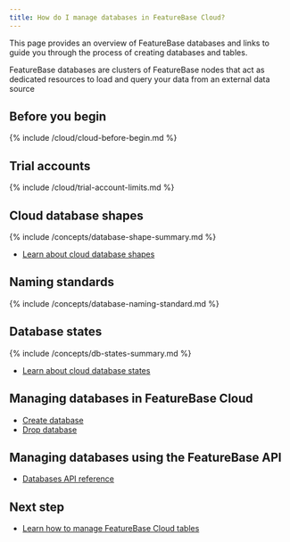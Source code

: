 ```yaml
---
title: How do I manage databases in FeatureBase Cloud?
---
```


This page provides an overview of FeatureBase databases and links to guide you through the process of creating databases and tables.

FeatureBase databases are clusters of FeatureBase nodes that act as dedicated resources to load and query your data from an external data source

## Before you begin

{% include /cloud/cloud-before-begin.md %}

## Trial accounts

{% include /cloud/trial-account-limits.md %}

## Cloud database shapes

{% include /concepts/database-shape-summary.md %}

* [Learn about cloud database shapes](/cloud/cloud-databases/cloud-db-shape)

## Naming standards

{% include /concepts/database-naming-standard.md %}

## Database states

{% include /concepts/db-states-summary.md %}

* [Learn about cloud database states](/cloud/cloud-databases/cloud-db-states)

## Managing databases in FeatureBase Cloud

* [Create database](/cloud/cloud-databases/cloud-db-create)
* [Drop database](/cloud/cloud-databases/cloud-db-delete)

## Managing databases using the FeatureBase API

* [Databases API reference](https://api-docs-featurebase-cloud.redoc.ly/v2#tag/Databases)

## Next step

* [Learn how to manage FeatureBase Cloud tables](/cloud/cloud-data-ingestion/tables)

<!-- change this once the new tables content goes in
* [Learn how to manage FeatureBase Cloud tables](/cloud/cloud-tables/cloud-table-manage)
-->
